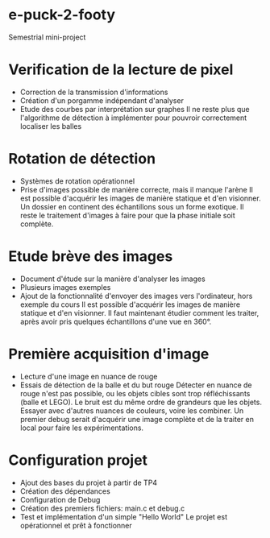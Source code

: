 # e-puck-2-footy
Semestrial mini-project

# Verification de la lecture de pixel
+ Correction de la transmission d'informations
+ Création d'un porgamme indépendant d'analyser
+ Etude des courbes par interprétation sur graphes
Il ne reste plus que l'algorithme de détection à implémenter pour pouvroir correctement localiser les balles

# Rotation de détection
+ Systèmes de rotation opérationnel
+ Prise d'images possible de manière correcte, mais il manque l'arène
Il est possible d'acquérir les images de manière statique et d'en visionner. Un dossier en continent des échantillons sous un forme exotique.
Il reste le traitement d'images à faire pour que la phase initiale soit complète.

# Etude brève des images
+ Document d'étude sur la manière d'analyser les images
+ Plusieurs images exemples
+ Ajout de la fonctionnalité d'envoyer des images vers l'ordinateur, hors exemple du cours
Il est possible d'acquérir les images de manière statique et d'en visionner. Il faut maintenant étudier comment les traiter, après avoir pris quelques échantillons d'une vue en 360°.


# Première acquisition d'image
+ Lecture d'une image en nuance de rouge
+ Essais de détection de la balle et du but rouge
Détecter en nuance de rouge n'est pas possible, ou les objets cibles sont trop réfléchissants (balle et LEGO).
Le bruit est du même ordre de grandeurs que les objets. Essayer avec d'autres nuances de couleurs, voire les combiner.
Un premier debug serait d'acquérir une image complète et de la traiter en local pour faire les expérimentations.

# Configuration projet
+ Ajout des bases du projet à partir de TP4
+ Création des dépendances
+ Configuration de Debug
+ Création des premiers fichiers: main.c et debug.c
+ Test et implémentation d'un simple "Hello World"
Le projet est opérationnel et prêt à fonctionner